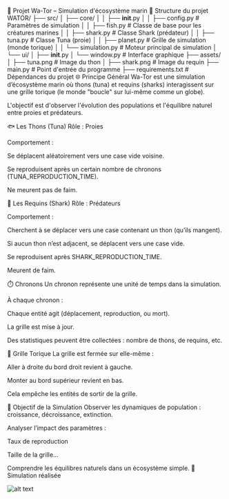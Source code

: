 🌊 Projet Wa-Tor – Simulation d'écosystème marin
📁 Structure du projet
WATOR/
├── src/
│   ├── core/
│   │   ├── __init__.py
│   │   ├── config.py          # Paramètres de simulation
│   │   ├── fish.py            # Classe de base pour les créatures marines
│   │   ├── shark.py           # Classe Shark (prédateur)
│   │   ├── tuna.py            # Classe Tuna (proie)
│   │   ├── planet.py          # Grille de simulation (monde torique)
│   │   └── simulation.py      # Moteur principal de simulation
│   └── ui/
│       ├── __init__.py
│       └── window.py          # Interface graphique
├── assets/
│   ├── tuna.png               # Image du thon
│   ├── shark.png              # Image du requin
├── main.py                    # Point d'entrée du programme
├── requirements.txt           # Dépendances du projet
🌐 Principe Général
Wa-Tor est une simulation d’écosystème marin où thons (tuna) et requins (sharks) interagissent sur une grille torique (le monde "boucle" sur lui-même comme un globe).

L'objectif est d'observer l'évolution des populations et l'équilibre naturel entre proies et prédateurs.

🐟 Les Thons (Tuna)
Rôle : Proies

Comportement :

Se déplacent aléatoirement vers une case vide voisine.

Se reproduisent après un certain nombre de chronons (TUNA_REPRODUCTION_TIME).

Ne meurent pas de faim.

🦈 Les Requins (Shark)
Rôle : Prédateurs

Comportement :

Cherchent à se déplacer vers une case contenant un thon (qu’ils mangent).

Si aucun thon n’est adjacent, se déplacent vers une case vide.

Se reproduisent après SHARK_REPRODUCTION_TIME.

Meurent de faim.

⏱️ Chronons
Un chronon représente une unité de temps dans la simulation.

À chaque chronon :

Chaque entité agit (déplacement, reproduction, ou mort).

La grille est mise à jour.

Des statistiques peuvent être collectées : nombre de thons, de requins, etc.

🔁 Grille Torique
La grille est fermée sur elle-même :

Aller à droite du bord droit revient à gauche.

Monter au bord supérieur revient en bas.

Cela empêche les entités de sortir de la grille.

🎯 Objectif de la Simulation
Observer les dynamiques de population : croissance, décroissance, extinction.

Analyser l’impact des paramètres :

Taux de reproduction 

Taille de la grille...

Comprendre les équilibres naturels dans un écosystème simple.
📁 Simulation réalisée

![alt text](image.png)